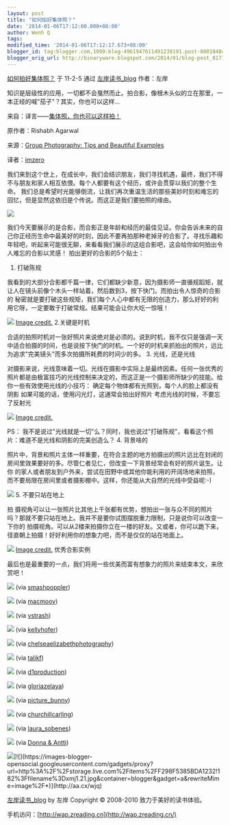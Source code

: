 ```yaml
---
layout: post
title: "如何拍好集体照？"
date: '2014-01-06T17:12:00.000+08:00'
author: Wenh Q
tags:
modified_time: '2014-01-06T17:12:17.673+08:00'
blogger_id: tag:blogger.com,1999:blog-4961947611491238191.post-8001848447756301059
blogger_orig_url: http://binaryware.blogspot.com/2014/01/blog-post_8177.html
---
```

[如何拍好集体照？](http://www.zreading.cn/archives/2173.html) 于 11-2-5
通过 [左岸读书_blog](http://www.zreading.cn/) 作者：左岸

知识是层级性的应用，一切都不会戛然而止。拍合影，像根木头似的立在那里，一本正经的喊"茄子"？其实，你也可以这样…

来自：译言——[集体照，你也可以这样拍！](http://article.yeeyan.org/view/174487/153305)

原作者：Rishabh Agarwal

来源：[Group Photography: Tips and Beautiful
Examples](http://www.hongkiat.com/blog/group-photography-tips-and-beautiful-examples/)

译者：[imzero](http://space.yeeyan.org/u/174487)

我们来到这个世上，在成长中，我们会结识朋友，我们寻找机遇，最终，我们不得不与朋友和家人相互依偎。每个人都要有这个经历，或许会贯穿以我们的整个生命。
我们总是希望时光能够倒流，让我们再次重温生活的那些美妙时刻和难忘的回忆，但是显然这依旧是个传说。而这正是我们要拍照的缘由。

![](https://images-blogger-opensocial.googleusercontent.com/gadgets/proxy?url=http%3A%2F%2Fmedia02.hongkiat.com%2Fgroup-photography-tips%2F6.jpg&container=blogger&gadget=a&rewriteMime=image%2F*)

我们今天要展示的是合影，而合影正是年龄和经历的最佳见证。你会告诉未来的自己你正经历生命中最美好的时刻，因此不要再拍那种老掉牙的合影了。寻找乐趣和年轻吧，听起来可能很无聊，来看看我们展示的这组合影吧，这会给你如何拍出令人难忘的合影以灵感！
拍出更好的合影的5个贴士：
1. 打破陈规

我看到的大部分合影都千篇一律，它们都缺少新意，因为摄影师一直循规蹈矩，就让人在镜头前像个木头一样站着，然后数到3，按下快门。而拍出令人惊奇的合影的
秘密就是要打破这些规矩，我们每个人心中都有无限的创造力，那么好好的利用它呀，一定要敢于打破常规。结果可能会让你大吃一惊哦！

![](https://images-blogger-opensocial.googleusercontent.com/gadgets/proxy?url=http%3A%2F%2Fmedia02.hongkiat.com%2Fgroup-photography-tips%2Fbreak-the-rules.jpg&container=blogger&gadget=a&rewriteMime=image%2F*)
 [Image credit.](http://www.flickr.com/photos/az4runner)
2.关键是时机

合适的拍照时机对一张好照片来说绝对是必须的。说到时机，我不仅只是强调一天中适合拍摄的时间，也是说按下快门的时机。一个好的时机来抓拍出的照片，远比为追求"完美镜头"而多次拍摄所耗费的时间少的多。
3. 光线，还是光线

对摄影来说，光线意味着一切。光线在摄影中实际上是最终因素。任何一张优秀的照片都是由极富技巧的光线控制来决定的，而这正是一个摄影师所缺少的技能。给你一些有效使用光线的小技巧：
确定每个物体都有光照到，每个人的脸上都没有阴影
如果可能的话，使用闪光灯，这通常会拍出好照片
考虑光线的时候，不要忘了反射光

![](https://images-blogger-opensocial.googleusercontent.com/gadgets/proxy?url=http%3A%2F%2Fmedia02.hongkiat.com%2Fgroup-photography-tips%2Flights-lights-lights.jpg&container=blogger&gadget=a&rewriteMime=image%2F*)
 [Image credit.](http://www.flickr.com/photos/sagarpatil)

PS：
我不是说过"光线就是一切"么？同时，我也说过"打破陈规"，看看这个照片：难道不是光线和阴影的完美创造么？
4. 背景啥的

照片中，背景和照片主体一样重要，在符合主题的地方拍摄出的照片远比在封闭的房间里效果要好的多。尽管仁者见仁，但改变一下背景经常会有好的照片诞生。让你
的家人或者朋友到户外来，尝试在田野中或其他你能利用的开阔场地来拍照，而不要局限在房间里或者摄影棚中。这样，你还能从大自然的光线中受益呢:-)

![](https://images-blogger-opensocial.googleusercontent.com/gadgets/proxy?url=http%3A%2F%2Fmedia02.hongkiat.com%2Fgroup-photography-tips%2Fbackground-matters.jpg&container=blogger&gadget=a&rewriteMime=image%2F*)
5. 不要只站在地上

拍
摄视角可以让一张照片比其他上千张都有优势，想拍出一张与众不同的照片吗？那就不要只站在地上。我并不是要你试图摆脱重力限制，只是说你可以改变一下你的
拍摄视角。可以从2楼来拍摄你立在一楼的好友。又或者，你可以跪下来，径直朝上拍摄！好好利用你的想象力吧，而不是仅仅的站在地面上。

![](https://images-blogger-opensocial.googleusercontent.com/gadgets/proxy?url=http%3A%2F%2Fmedia02.hongkiat.com%2Fgroup-photography-tips%2Fdont-stick-ground.jpg&container=blogger&gadget=a&rewriteMime=image%2F*)
 [Image credit.](http://www.flickr.com/photos/vishnurajan)
优秀合影实例

最后也是最重要的一点，我们将用一些优美而富有想象力的照片来结束本文，来欣赏吧！

![](https://images-blogger-opensocial.googleusercontent.com/gadgets/proxy?url=http%3A%2F%2Fmedia02.hongkiat.com%2Fgroup-photography-tips%2F1.jpg&container=blogger&gadget=a&rewriteMime=image%2F*)
 (via [smashpoppler](http://www.flickr.com/photos/smashpoppler))

![](https://images-blogger-opensocial.googleusercontent.com/gadgets/proxy?url=http%3A%2F%2Fmedia02.hongkiat.com%2Fgroup-photography-tips%2F2.jpg&container=blogger&gadget=a&rewriteMime=image%2F*)
 (via [macmoov](http://www.flickr.com/photos/macmoov))

![](https://images-blogger-opensocial.googleusercontent.com/gadgets/proxy?url=http%3A%2F%2Fmedia02.hongkiat.com%2Fgroup-photography-tips%2F3.jpg&container=blogger&gadget=a&rewriteMime=image%2F*)
 (via [vstrash](http://www.flickr.com/photos/vstrash))

![](https://images-blogger-opensocial.googleusercontent.com/gadgets/proxy?url=http%3A%2F%2Fmedia02.hongkiat.com%2Fgroup-photography-tips%2F4.jpg&container=blogger&gadget=a&rewriteMime=image%2F*)
 (via [kellyhofer](http://www.flickr.com/photos/kellyhofer))

![](https://images-blogger-opensocial.googleusercontent.com/gadgets/proxy?url=http%3A%2F%2Fmedia02.hongkiat.com%2Fgroup-photography-tips%2F5.jpg&container=blogger&gadget=a&rewriteMime=image%2F*)
 (via
[chelseaelizabethphotography](http://www.flickr.com/photos/chelseaelizabethphotography))

![](https://images-blogger-opensocial.googleusercontent.com/gadgets/proxy?url=http%3A%2F%2Fmedia02.hongkiat.com%2Fgroup-photography-tips%2F6.jpg&container=blogger&gadget=a&rewriteMime=image%2F*)
 (via [talikf](http://www.flickr.com/photos/talikf))

![](https://images-blogger-opensocial.googleusercontent.com/gadgets/proxy?url=http%3A%2F%2Fmedia02.hongkiat.com%2Fgroup-photography-tips%2F7.jpg&container=blogger&gadget=a&rewriteMime=image%2F*)
 (via [d1production](http://www.flickr.com/photos/d1production))

![](https://images-blogger-opensocial.googleusercontent.com/gadgets/proxy?url=http%3A%2F%2Fmedia02.hongkiat.com%2Fgroup-photography-tips%2F8.jpg&container=blogger&gadget=a&rewriteMime=image%2F*)
 (via [gloriazelaya](http://www.flickr.com/photos/gloriazelaya))

![](https://images-blogger-opensocial.googleusercontent.com/gadgets/proxy?url=http%3A%2F%2Fmedia02.hongkiat.com%2Fgroup-photography-tips%2F9.jpg&container=blogger&gadget=a&rewriteMime=image%2F*)
 (via [picture_bunny](http://www.flickr.com/photos/17012337@N00))

![](https://images-blogger-opensocial.googleusercontent.com/gadgets/proxy?url=http%3A%2F%2Fmedia02.hongkiat.com%2Fgroup-photography-tips%2F10.jpg&container=blogger&gadget=a&rewriteMime=image%2F*)
 (via [churchillcarling](http://www.flickr.com/photos/14825158@N03))

![](https://images-blogger-opensocial.googleusercontent.com/gadgets/proxy?url=http%3A%2F%2Fmedia02.hongkiat.com%2Fgroup-photography-tips%2F11.jpg&container=blogger&gadget=a&rewriteMime=image%2F*)
 (via [laura_sobenes](http://www.flickr.com/photos/laura_sobenes))

![](https://images-blogger-opensocial.googleusercontent.com/gadgets/proxy?url=http%3A%2F%2Fmedia02.hongkiat.com%2Fgroup-photography-tips%2F12.jpg&container=blogger&gadget=a&rewriteMime=image%2F*)
 (via [Donna & Antti](http://www.flickr.com/photos/26327982@N02/))

![](https://images-blogger-opensocial.googleusercontent.com/gadgets/proxy?url=http%3A%2F%2Fnojsstats.appspot.com%2FUA-8965045-1%2Fzreading.cn&container=blogger&gadget=a&rewriteMime=image%2F*)[![](https://images-blogger-opensocial.googleusercontent.com/gadgets/proxy?url=http%3A%2F%2Fstorage.live.com%2Fitems%2FF298F5385BDA1232!182%3Ffilename%3Dxmj1.21.jpg&container=blogger&gadget=a&rewriteMime=image%2F*)](http://aa.cx/wjq)

[左岸读书_blog](http://zreading.cn/) by 左岸 Copyright © 2008-2010
致力于美好的读书体验。

手机访问：[http://wap.zreading.cn](http://wap.zreading.cn/)

